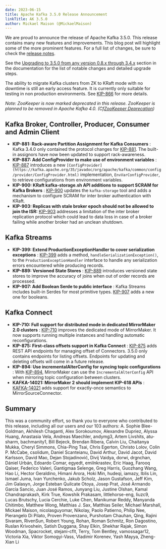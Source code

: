 ```yaml
---
date: 2023-06-15
title: Apache Kafka 3.5.0 Release Announcement
linkTitle: AK 3.5.0
author: Mickael Maison (@MickaelMaison)
---
```




We are proud to announce the release of Apache Kafka 3.5.0. This release contains many new features and improvements. This blog post will highlight some of the more prominent features. For a full list of changes, be sure to check the [release notes](https://archive.apache.org/dist/kafka/3.5.0/RELEASE_NOTES.html).

See the [Upgrading to 3.5.0 from any version 0.8.x through 3.4.x](https://kafka.apache.org/35/documentation.html#upgrade_3_5_0) section in the documentation for the list of notable changes and detailed upgrade steps.

The ability to migrate Kafka clusters from ZK to KRaft mode with no downtime is still an early access feature. It is currently only suitable for testing in non production environments. See [KIP-866](https://cwiki.apache.org/confluence/display/KAFKA/KIP-866+ZooKeeper+to+KRaft+Migration) for more details.

_Note: ZooKeeper is now marked deprecated in this release. ZooKeeper is planned to be removed in Apache Kafka 4.0. (Cf[ZooKeeper Deprecation](/documentation#zk_depr))_

## Kafka Broker, Controller, Producer, Consumer and Admin Client

  * **KIP-881: Rack-aware Partition Assignment for Kafka Consumers** : Kafka 3.4.0 only contained the protocol changes for [KIP-881](https://cwiki.apache.org/confluence/display/KAFKA/KIP-881%3A+Rack-aware+Partition+Assignment+for+Kafka+Consumers). The built-in assignors have now been updated to support rack-awareness.
  * **KIP-887: Add ConfigProvider to make use of environment variables** : [KIP-887](https://cwiki.apache.org/confluence/display/KAFKA/KIP-887%3A+Add+ConfigProvider+to+make+use+of+environment+variables) introduces a new `[ConfigProvider](https://kafka.apache.org/35/javadoc/org/apache/kafka/common/config/provider/ConfigProvider.html)` implementation, `EnvVarConfigProvider`, to retrieve configurations from environment variables.
  * **KIP-900: KRaft kafka-storage.sh API additions to support SCRAM for Kafka Brokers** : [KIP-900](https://cwiki.apache.org/confluence/display/KAFKA/KIP-900%3A+KRaft+kafka-storage.sh+API+additions+to+support+SCRAM+for+Kafka+Brokers) updates the `kafka-storage` tool and adds a mechanism to configure SCRAM for inter broker authentication with KRaft.
  * **KIP-903: Replicas with stale broker epoch should not be allowed to join the ISR:** [KIP-903](https://cwiki.apache.org/confluence/display/KAFKA/KIP-903%3A+Replicas+with+stale+broker+epoch+should+not+be+allowed+to+join+the+ISR) addresses a limitation of the inter broker replication protocol which could lead to data loss in case of a broker failing while another broker had an unclean shutdown.



## Kafka Streams

  * **KIP-399: Extend ProductionExceptionHandler to cover serialization exceptions** : [KIP-399](https://cwiki.apache.org/confluence/display/KAFKA/KIP-399%3A+Extend+ProductionExceptionHandler+to+cover+serialization+exceptions) adds a method, `handleSerializationException()`, to the `ProductionExceptionHandler` interface to handle any serialization errors encountered while producing records.
  * **KIP-889: Versioned State Stores** : [KIP-889](https://cwiki.apache.org/confluence/display/KAFKA/KIP-889%3A+Versioned+State+Stores) introduces versioned state stores to improve the accuracy of joins when out of order records are processed.
  * **KIP-907: Add Boolean Serde to public interface** : Kafka Streams includes built-in Serdes for most primitive types. [KIP-907](https://cwiki.apache.org/confluence/display/KAFKA/KIP-907%3A+Add+Boolean+Serde+to+public+interface) adds a new one for booleans.



## Kafka Connect

  * **KIP-710: Full support for distributed mode in dedicated MirrorMaker 2.0 clusters** : [KIP-710](https://cwiki.apache.org/confluence/display/KAFKA/KIP-710%3A+Full+support+for+distributed+mode+in+dedicated+MirrorMaker+2.0+clusters) improves the dedicated mode of MirrorMaker. It now supports running multiple instances and handling automatic reconfigurations.
  * **KIP-875: First-class offsets support in Kafka Connect** : [KIP-875](https://cwiki.apache.org/confluence/display/KAFKA/KIP-875%3A+First-class+offsets+support+in+Kafka+Connect) adds REST API endpoints for managing offset of Connectors. 3.5.0 only contains endpoints for listing offsets. Endpoints for updating and deleting offsets will come in a future release.
  * **KIP-894: Use incrementalAlterConfig for syncing topic configurations** : With [KIP-894](https://cwiki.apache.org/confluence/display/KAFKA/KIP-894%3A+Use+incrementalAlterConfigs+API+for+syncing+topic+configurations), MirrorMaker can use the `IncrementalAlterConfig` API when mirroring topic configuration between clusters.
  * **KAFKA-14021: MirrorMaker 2 should implement KIP-618 APIs** : [KAFKA-14021](https://issues.apache.org/jira/browse/KAFKA-14021) adds support for exactly-once semantics to MirrorSourceConnector.



## Summary

This was a community effort, so thank you to everyone who contributed to this release, including all our users and our 103 authors: A. Sophie Blee-Goldman, Akhilesh Chaganti, Alex Sorokoumov, Alexandre Dupriez, Alyssa Huang, Anastasia Vela, Andreas Maechler, andymg3, Artem Livshits, atu-sharm, bachmanity1, Bill Bejeck, Brendan Ribera, Calvin Liu, Chaitanya Mukka, Cheryl Simmons, Chia-Ping Tsai, Chris Egerton, Christo Lolov, Colin P. McCabe, csolidum, Daniel Scanteianu, David Arthur, David Jacot, David Karlsson, David Mao, Dejan Stojadinović, Divij Vaidya, dorwi, drgnchan, Dániel Urbán, Edoardo Comar, egyedt, emilnkrastev, Eric Haag, Farooq Qaiser, Federico Valeri, Gantigmaa Selenge, Greg Harris, Guozhang Wang, Hao Li, Hector Geraldino, Himani Arora, Hoki Min, hudeqi, iamazy, Iblis Lin, Ismael Juma, Ivan Yurchenko, Jakub Scholz, Jason Gustafson, Jeff Kim, Jim Galasyn, Jorge Esteban Quilcate Otoya, Josep Prat, José Armando García Sancio, Juan José Ramos, Junyang Liu, Justine Olshan, Kamal Chandraprakash, Kirk True, Kowshik Prakasam, littlehorse-eng, liuzc9, Lucas Brutschy, Lucia Cerchie, Luke Chen, Manikumar Reddy, Manyanda Chitimbo, Matthew Wong, Matthias J. Sax, Matthias Seiler, Michael Marshall, Mickael Maison, nicolasguyomar, Nikolay, Paolo Patierno, Philip Nee, Pierangelo Di Pilato, Proven Provenzano, Purshotam Chauhan, Qing, Rajini Sivaram, RivenSun, Robert Young, Rohan, Roman Schmitz, Ron Dagostino, Ruslan Krivoshein, Satish Duggana, Shay Elkin, Shekhar Rajak, Simon Woodman, Spacrocket, stejani-cflt, Terry, Tom Bentley, vamossagar12, Victoria Xia, Viktor Somogyi-Vass, Vladimir Korenev, Yash Mayya, Zheng-Xian Li 

